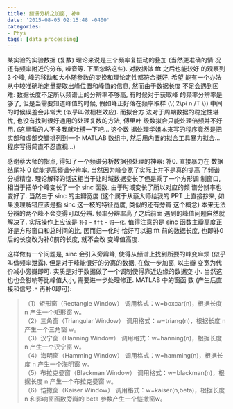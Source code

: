 ```yaml
---
title: 频谱分析之加窗, 补0
date: '2015-08-05 02:15:48 -0400'
categories:
- Phys
tags: [data processing]
---
```

某实验的实验数据 (复数) 理论来说是三个频率复振动的叠加 (当然更准确的情
况还有频率附近的分布, 噪音等. 下面忽略这些). 对数据做 fft 之后也能较好
的观察到 3 个峰, 峰的移动和大小随参数的变换和理论定性都符合挺好. 希望
能有一个办法从中较准确地定量提取出峰位置和峰值的信息, 然而由于数据长度
不足会遇到困难: 数据长度不足所以频谱上的分辨率不够高, 有时候对于获取峰
的频率分辨率是够了, 但是当需要知道峰值的时候, 假如峰正好落在频率取样
(\\( 2\pi n /T \\)) 中间的时候误差会非常大 (似乎叫做栅栏效应). 而拟合方
法对于周期数据的稳定性堪忧, 也没有找到很好通用的处理复数的方法, 傅里叶
级数拟合只能处理倍频并不好用. (这里看的人不多我就吐槽一下吧... 这个数
据处理学姐本来写的程序竟然是把实部和虚部交错排列到一个 MATLAB 数组中,
然后用内置的拟合工具暴力拟合... 程序写得简直不忍直视...)

感谢蔡大师的指点, 得知了一个频谱分析数据预处理的神器: 补0. 直接暴力在
数据结尾补 0 就能提高频谱分辨率. 当然因为峰变宽了实际上并不是真的提高
了频谱分析精度. 理论解释的话这相当于让时域数据变长了但是乘了一个方形调
制窗口, 相当于把单个峰变长了一个 sinc 函数. 由于时域变长了所以对应的频
谱分辨率也变好了. 当然由于 sinc 的主瓣宽度 (这个属于从蔡大师给我的 PPT
上直接抄来, 如果没理解错应该是指 sinc 这一枝的特征宽度, 类似的还有旁瓣
这个概念) 本来无法分辨的两个峰不会变得可以分辨. 频率分辨率高了之后前面
遇到的峰值问题自然就解决了. 实际操作上应该是 `补0` - `fft` - `归一化`.
值得注意的是 sinc 函数主瓣高度正好是方形窗口和总时间的比, 因而归一化时
恰好可以把 fft 前的数据长度, 也即补0后的长度改为补0前的长度, 就不会改
变峰值高度.

这样做有一个问题是, sinc 会引入旁瓣峰, 使得从频谱上找到所要的峰变麻烦
(似乎叫做频率泄露). 但是对于峰能很好的分离的数据, 在做一步加窗, 以主瓣
变宽为代价减小旁瓣即可. 实质是对于数据做了一个调制使得靠近边缘的数据变
小. 当然这也也会影响等比峰值大小, 需要进一步处理修正. MATLAB 中的窗函
数 (产生后直接和信号`.*` 再补0即可):

> （1）矩形窗（Rectangle Window）     调用格式：w=boxcar(n)，根据长度 n 产生一个矩形窗 w。  
> （2）三角窗（Triangular Window）    调用格式：w=triang(n)，根据长度 n 产生一个三角窗 w。  
> （3）汉宁窗（Hanning Window）       调用格式：w=hanning(n)，根据长度 n 产生一个汉宁窗 w。  
> （4）海明窗（Hamming Window）       调用格式：w=hamming(n)，根据长度 n 产生一个海明窗 w。  
> （5）布拉克曼窗（Blackman Window）  调用格式：w=blackman(n)，根据长度 n 产生一个布拉克曼窗 w。  
> （6）恺撒窗（Kaiser Window）        调用格式：w=kaiser(n,beta)，根据长度 n 和影响窗函数旁瓣的 beta 参数产生一个恺撒窗w。

